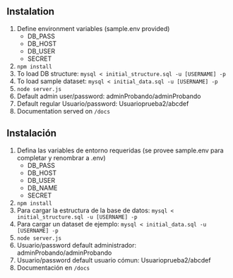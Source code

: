 ## Instalation

1. Define environment variables (sample.env provided)
    * DB_PASS
    * DB_HOST
    * DB_USER
    * SECRET
1. `npm install`
1. To load DB structure: `mysql < initial_structure.sql -u [USERNAME] -p` 
1. To load sample dataset: `mysql < initial_data.sql -u [USERNAME] -p`
1. `node server.js`
1. Default admin user/password: adminProbando/adminProbando
1. Default regular Usuario/password: Usuarioprueba2/abcdef
1. Documentation served on `/docs`

## Instalación

1. Defina las variables de entorno requeridas (se provee sample.env para completar y renombrar a .env)
    * DB_PASS
    * DB_HOST
    * DB_USER
    * DB_NAME
    * SECRET
1. `npm install`
1. Para cargar la estructura de la base de datos: `mysql < initial_structure.sql -u [USERNAME] -p` 
1. Para cargar un dataset de ejemplo: `mysql < initial_data.sql -u [USERNAME] -p`
1. `node server.js`
1. Usuario/password default administrador: adminProbando/adminProbando
1. Usuario/password default usuario cómun: Usuarioprueba2/abcdef
1. Documentación en `/docs`
